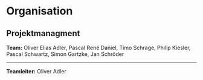 # Organisation 

## Projektmanagment

**Team:** Oliver Elias Adler, Pascal René Daniel, Timo Schrage, Philip Kiesler, Pascal Schwartz, Simon Gartzke, Jan Schröder

---
**Teamleiter:** Oliver Adler 

